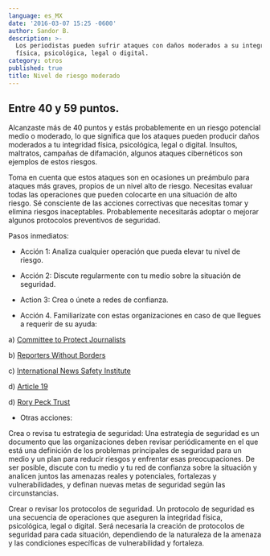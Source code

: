```yaml
---
language: es_MX
date: '2016-03-07 15:25 -0600'
author: Sandor B.
description: >-
  Los periodistas pueden sufrir ataques con daños moderados a su integridad
  física, psicológica, legal o digital.
category: otros
published: true
title: Nivel de riesgo moderado
---
```


## Entre 40 y 59 puntos. 

Alcanzaste más de 40 puntos y estás probablemente en un riesgo potencial medio o moderado, lo que significa que los ataques pueden producir daños moderados a tu integridad física, psicológica, legal o digital. Insultos, maltratos, campañas de difamación, algunos ataques cibernéticos son ejemplos de estos riesgos. 

Toma en cuenta que estos ataques son en ocasiones un preámbulo para ataques más graves, propios de un nivel alto de riesgo. Necesitas evaluar todas las operaciones que pueden colocarte en una situación de alto riesgo. Sé consciente de las acciones correctivas que necesitas tomar y elimina riesgos inaceptables. Probablemente necesitarás adoptar o mejorar algunos protocolos preventivos de seguridad.

Pasos inmediatos:

- Acción 1: Analiza cualquier operación que pueda elevar tu nivel de riesgo.

- Acción 2: Discute regularmente con tu medio sobre la situación de seguridad.

- Action 3: Crea o únete a redes de confianza.

- Acción 4. Familiarízate con estas organizaciones en caso de que llegues a requerir de su ayuda:

a) [Committee to Protect Journalists](https://www.cpj.org/campaigns/assistance/how-to-get-help.php)

b) [Reporters Without Borders](http://en.rsf.org/a-hotline-for-journalists-in-17-04-2007,21749.html)

c) [International News Safety Institute](http://www.newssafety.org/contact/)

d) [Article 19](http://www.article19.org/pages/en/contact-us.html)

d) [Rory Peck Trust](https://rorypecktrust.org/Contact)

- Otras acciones:

Crea o revisa tu estrategia de seguridad: Una estrategia de seguridad es un documento que las organizaciones deben revisar periódicamente en el que está una definición de los problemas principales de seguridad para un medio y un plan para reducir riesgos y enfrentar esas preocupaciones. De ser posible, discute con tu medio y tu red de confianza sobre la situación y analicen juntos las amenazas reales y potenciales, fortalezas y vulnerabilidades, y definan nuevas metas de seguridad según las circunstancias.

Crear o revisar los protocolos de seguridad. Un protocolo de seguridad es una secuencia de operaciones que aseguren la integridad física, psicológica, legal o digital. Será necesaria la creación de protocolos de seguridad para cada situación, dependiendo de la naturaleza de la amenaza y las condiciones específicas de vulnerabilidad y fortaleza.
